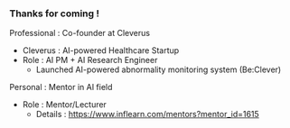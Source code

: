 ### Thanks for coming !
Professional : Co-founder at Cleverus
- Cleverus : AI-powered Healthcare Startup
- Role     : AI PM + AI Research Engineer
  - Launched AI-powered abnormality monitoring system (Be:Clever)

Personal : Mentor in AI field
- Role : Mentor/Lecturer
  - Details : https://www.inflearn.com/mentors?mentor_id=1615
